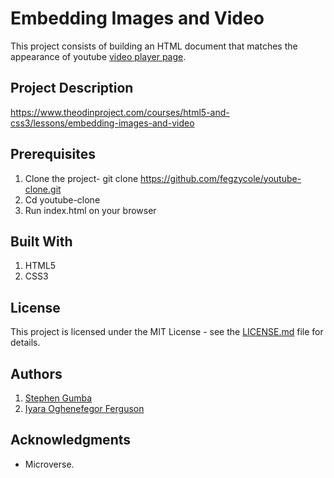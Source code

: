 # Embedding Images and Video

This project consists of building an HTML document that matches the appearance of youtube [video player page](https://www.youtube.com/watch?v=V74l_zS1x8E).

## Project Description

<https://www.theodinproject.com/courses/html5-and-css3/lessons/embedding-images-and-video>

## Prerequisites

1. Clone the project- git clone <https://github.com/fegzycole/youtube-clone.git>
2. Cd youtube-clone
3. Run index.html on your browser

## Built With

1. HTML5
2. CSS3

## License

This project is licensed under the MIT License - see the [LICENSE.md](LICENSE.md) file for details.

## Authors

1. [Stephen Gumba](https://github.com/bafiam/Personal-Projects)
2. [Iyara Oghenefegor Ferguson](https://github.com/fegzycole)

## Acknowledgments

* Microverse.
